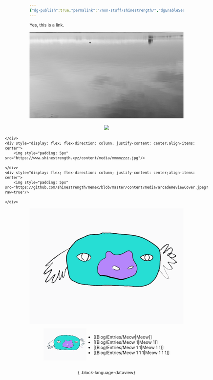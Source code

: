 ```yaml
---
{"dg-publish":true,"permalink":"/non-stuff/shinestrength/","dgEnableSearch":"false"}
---
```


	


Yes, this is a link.

![calm.jpg](/img/user/Non%20Stuff/calm.jpg)



<div style="display: flex; flex-wrap: wrap; align-items: center; justify-content: center; max-width: 1024px">
	<div style="display: flex; flex-direction: column; justify-content: center;align-items:center;">
		<img style="padding: 5px" src="https://www.shinestrength.xyz/content/media/bbody_handcorrect_lrg.jpg"/>
		
	</div>
	<div style="display: flex; flex-direction: column; justify-content: center;align-items: center">
		<img style="padding: 5px" src="https://www.shinestrength.xyz/content/media/mmmmzzzz.jpg"/>
		
	</div>
	<div style="display: flex; flex-direction: column; justify-content: center;align-items: center">
		<img style="padding: 5px" src="https://github.com/shinestrength/memex/blob/master/content/media/arcadeReviewCover.jpeg?raw=true"/>
		
	</div>
</div>




<img src="https://raw.githubusercontent.com/shinestrength/dg-test/3af50d62da7641e102137768c969671359d7ef92/src/site/img/user/Non%20Stuff/flypig.gif">

![flypigsmall.gif](/img/user/Non%20Stuff/flypigsmall.gif)





- [[Blog/Entries/Meow\|Meow]]
- [[Blog/Entries/Meow 1\|Meow 1]]
- [[Blog/Entries/Meow 1 1\|Meow 1 1]]
- [[Blog/Entries/Meow 1 1 1\|Meow 1 1 1]]

{ .block-language-dataview}

